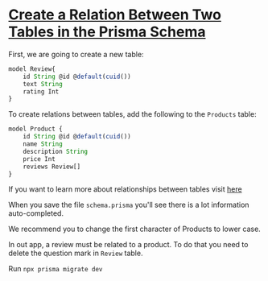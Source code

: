 # [Create a Relation Between Two Tables in the Prisma Schema](prisma-create-a-relation-between-two-tables-in-the-prisma-schema)

<TimeStamp start="0:12" end="0:25">

First, we are going to create a new table:

```jsx
model Review{
    id String @id @default(cuid())
    text String
    rating Int
}
```

</TimeStamp>

<TimeStamp start="0:38" end="0:50">

To create relations between tables, add the following to the `Products` table: 

```jsx
model Product {
    id String @id @default(cuid())
    name String
    description String 
    price Int
    reviews Review[]
}
```

</TimeStamp>

<TimeStamp start="0:54" end="0:58">

If you want to learn more about relationships between tables visit [here](https://docs.microsoft.com/en-us/office/troubleshoot/access/define-table-relationships#:~:text=A%20one%2Dto%2Dmany%20relationship,one%2Dto%2Dmany%20relationship.)

</TimeStamp>

<TimeStamp start="1:00" end="1:06">

When you save the file `schema.prisma` you'll see there is a lot information auto-completed.

</TimeStamp>

<TimeStamp start="1:19" end="1:22">

We recommend you to change the first character of Products to lower case.

</TimeStamp>

<TimeStamp start="1:30" end="1:37">

In out app, a review must be related to a product. To do that you need to delete the question mark in `Review` table.
</TimeStamp>

<TimeStamp start="1:54" end="2:00">

Run `npx prisma migrate dev` 

</TimeStamp>


